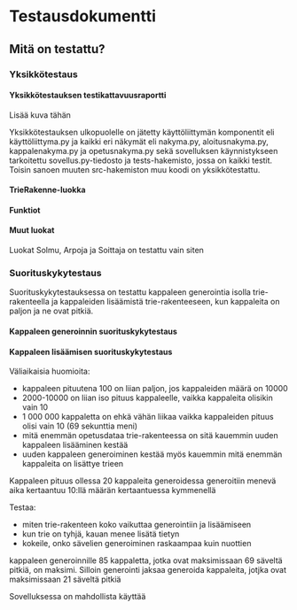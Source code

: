 # Testausdokumentti

## Mitä on testattu?
### Yksikkötestaus

#### Yksikkötestauksen testikattavuusraportti

Lisää kuva tähän

Yksikkötestauksen ulkopuolelle on jätetty käyttöliittymän komponentit eli käyttöliittyma.py ja kaikki eri näkymät eli nakyma.py, aloitusnakyma.py, kappalenakyma.py ja opetusnakyma.py sekä sovelluksen käynnistykseen tarkoitettu sovellus.py-tiedosto ja tests-hakemisto, jossa on kaikki testit.
Toisin sanoen muuten src-hakemiston muu koodi on yksikkötestattu.

#### TrieRakenne-luokka

#### Funktiot

#### Muut luokat

Luokat Solmu, Arpoja ja Soittaja on testattu vain siten



### Suorituskykytestaus

Suorituskykytestauksessa on testattu kappaleen generointia isolla trie-rakenteella ja kappaleiden lisäämistä trie-rakenteeseen, kun kappaleita on paljon ja ne ovat pitkiä.

#### Kappaleen generoinnin suorituskykytestaus

#### Kappaleen lisäämisen suorituskykytestaus

Väliaikaisia huomioita:
- kappaleen pituutena 100 on liian paljon, jos kappaleiden määrä on 10000
- 2000-10000 on liian iso pituus kappaleelle, vaikka kappaleita olisikin vain 10
- 1 000 000 kappaletta on ehkä vähän liikaa vaikka kappaleiden pituus olisi vain 10 (69 sekunttia meni)
- mitä enemmän opetusdataa trie-rakenteessa on sitä kauemmin uuden kappaleen lisääminen kestää
- uuden kappaleen generoiminen kestää myös kauemmin mitä enemmän kappaleita on lisättye trieen



Kappaleen pituus ollessa 20 kappaleita generoidessa generoitiin menevä aika kertaantuu 10:llä määrän kertaantuessa kymmenellä

Testaa:
- miten trie-rakenteen koko vaikuttaa generointiin ja lisäämiseen
- kun trie on tyhjä, kauan menee lisätä tietyn
- kokeile, onko sävelien generoiminen raskaampaa kuin nuottien

kappaleen generoinnille 85 kappaletta, jotka ovat maksimissaan 69 säveltä pitkiä, on maksimi. Silloin generointi jaksaa generoida kappaleita, jotjka ovat maksimissaan 21 säveltä pitkiä

Sovelluksessa on mahdollista käyttää 
